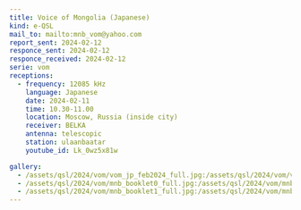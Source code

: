 ```yaml
---
title: Voice of Mongolia (Japanese)
kind: e-QSL
mail_to: mailto:mnb_vom@yahoo.com
report_sent: 2024-02-12
responce_sent: 2024-02-12
responce_received: 2024-02-12
serie: vom
receptions:
  - frequency: 12085 kHz
    language: Japanese
    date: 2024-02-11
    time: 10.30-11.00
    location: Moscow, Russia (inside city)
    receiver: BELKA
    antenna: telescopic
    station: ulaanbaatar
    youtube_id: Lk_0wz5x81w

gallery:
  - /assets/qsl/2024/vom/vom_jp_feb2024_full.jpg:/assets/qsl/2024/vom/vom_jp_feb2024_small.jpg
  - /assets/qsl/2024/vom/mnb_booklet0_full.jpg:/assets/qsl/2024/vom/mnb_booklet0_small.jpg
  - /assets/qsl/2024/vom/mnb_booklet1_full.jpg:/assets/qsl/2024/vom/mnb_booklet1_small.jpg
---
```

